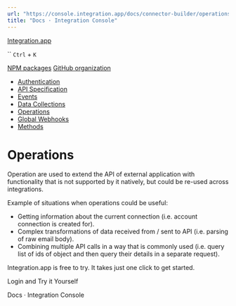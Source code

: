 ```yaml
---
url: "https://console.integration.app/docs/connector-builder/operations"
title: "Docs · Integration Console"
---
```


[Integration.app](https://integration.app/)

`` `Ctrl` + `K`

[NPM packages](https://www.npmjs.com/~integration.app) [GitHub organization](https://github.com/integration-app)

- [Authentication](https://console.integration.app/docs/connector-builder/authentication)
- [API Specification](https://console.integration.app/docs/connector-builder/api)
- [Events](https://console.integration.app/docs/connector-builder/events)
- [Data Collections](https://console.integration.app/docs/connector-builder/data)
- [Operations](https://console.integration.app/docs/connector-builder/operations)
- [Global Webhooks](https://console.integration.app/docs/connector-builder/global-webhooks)
- [Methods](https://console.integration.app/docs/connector-builder/methods)

# Operations

Operation are used to extend the API of external application with functionality that is not supported by it natively, but could be re-used across integrations.

Example of situations when operations could be useful:

- Getting information about the current connection (i.e. account connection is created for).
- Complex transformations of data received from / sent to API (i.e. parsing of raw email body).
- Combining multiple API calls in a way that is commonly used (i.e. query list of ids of object and then query their details in a separate request).

Integration.app is free to try. It takes just one click to get started.

Login and Try it Yourself

Docs · Integration Console
